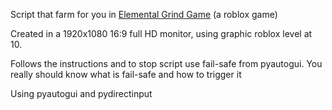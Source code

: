 Script that farm for you in [Elemental Grind Game](https://www.roblox.com/games/4375458071/Elemental-Grind-Game) (a roblox game)

Created in a 1920x1080 16:9 full HD monitor, using graphic roblox level at 10.

Follows the instructions and to stop script use fail-safe from pyautogui. You really should know what is fail-safe and how to trigger it

Using pyautogui and pydirectinput
